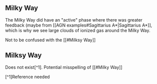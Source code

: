 ## Milky Way
The Milky Way did have an "active" phase where there was greater feedback (maybe from [[AGN examples#Sagittarius A*|Sagittarius A*]], which is why we see large clouds of ionized gas around the Milky Way.

Not to be confused with the [[#Milksy Way]]


## Milksy Way
Does not exist[^1]. Potential misspelling of [[#Milky Way]]


[^1]Reference needed